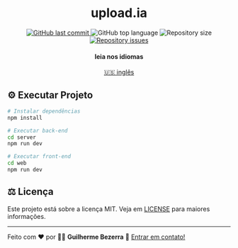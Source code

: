  <div align="center">
    <h1 align="center">
      upload.ia
   </h1>
</div>

<p align="center">
  <a href="https://github.com/gbdsantos/next-level-week-13-upload-ai/commits/master">
    <img alt="GitHub last commit" src="https://img.shields.io/github/last-commit/gbdsantos/next-level-week-13-upload-ai.svg">
  </a>


  <img alt="GitHub top language" src="https://img.shields.io/github/languages/top/gbdsantos/next-level-week-13-upload-ai.svg">

  <img alt="Repository size" src="https://img.shields.io/github/repo-size/gbdsantos/next-level-week-13-upload-ai.svg">



  <a href="https://github.com/gbdsantos/next-level-week-13-upload-ai/issues">
    <img alt="Repository issues" src="https://img.shields.io/github/issues/gbdsantos/next-level-week-13-upload-ai.svg">
  </a>
</p>

<div align="center">
  <h4 align="center">leia nos idiomas</h4>
  <a href="https://github.com/gbdsantos/next-level-week-13-upload-ai" hreflang="en"> 🇺🇸 inglês
  </a>
</div>

## ⚙️ Executar Projeto

```Bash
# Instalar dependências
npm install

# Executar back-end
cd server
npm run dev

# Executar front-end
cd web
npm run dev
```

## ⚖️ Licença

Este projeto está sobre a licença MIT. Veja em [LICENSE](https://github.com/gbdsantos/next-level-week-13-upload-ai/blob/master/LICENSE) para maiores informações.

---
Feito com ♥ por 👨‍🚀 **Guilherme Bezerra** 👋 [Entrar em contato!](https://www.linkedin.com/in/gbdsantos/)
